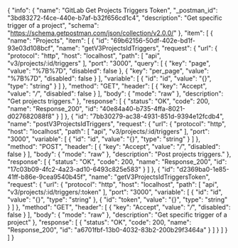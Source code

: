 {
  "info": {
    "name": "GitLab Get Projects Triggers Token",
    "_postman_id": "3bd83272-f4ce-440e-b7af-b32f656cd1c4",
    "description": "Get specific trigger of a project",
    "schema": "https://schema.getpostman.com/json/collection/v2.0.0/"
  },
  "item": [
    {
      "name": "Projects",
      "item": [
        {
          "id": "69b62156-50df-402e-bd1f-93e03d108bcf",
          "name": "getV3ProjectsIdTriggers",
          "request": {
            "url": {
              "protocol": "http",
              "host": "localhost",
              "path": [
                "api",
                "v3/projects/:id/triggers"
              ],
              "port": "3000",
              "query": [
                {
                  "key": "page",
                  "value": "%7B%7D",
                  "disabled": false
                },
                {
                  "key": "per_page",
                  "value": "%7B%7D",
                  "disabled": false
                }
              ],
              "variable": [
                {
                  "id": "id",
                  "value": "{}",
                  "type": "string"
                }
              ]
            },
            "method": "GET",
            "header": [
              {
                "key": "Accept",
                "value": "*/*",
                "disabled": false
              }
            ],
            "body": {
              "mode": "raw"
            },
            "description": "Get projects triggers."
          },
          "response": [
            {
              "status": "OK",
              "code": 200,
              "name": "Response_200",
              "id": "40e84a40-b735-4ffa-8021-d027682088f8"
            }
          ]
        },
        {
          "id": "7bb30279-ac38-4931-851d-9394e12fcdb4",
          "name": "postV3ProjectsIdTriggers",
          "request": {
            "url": {
              "protocol": "http",
              "host": "localhost",
              "path": [
                "api",
                "v3/projects/:id/triggers"
              ],
              "port": "3000",
              "variable": [
                {
                  "id": "id",
                  "value": "{}",
                  "type": "string"
                }
              ]
            },
            "method": "POST",
            "header": [
              {
                "key": "Accept",
                "value": "*/*",
                "disabled": false
              }
            ],
            "body": {
              "mode": "raw"
            },
            "description": "Post projects triggers."
          },
          "response": [
            {
              "status": "OK",
              "code": 200,
              "name": "Response_200",
              "id": "17c03b09-4fc2-4a23-ad10-6493c825e583"
            }
          ]
        },
        {
          "id": "d2369ba0-1e85-41ff-b86e-9cea9540b45f",
          "name": "getV3ProjectsIdTriggersToken",
          "request": {
            "url": {
              "protocol": "http",
              "host": "localhost",
              "path": [
                "api",
                "v3/projects/:id/triggers/:token"
              ],
              "port": "3000",
              "variable": [
                {
                  "id": "id",
                  "value": "{}",
                  "type": "string"
                },
                {
                  "id": "token",
                  "value": "{}",
                  "type": "string"
                }
              ]
            },
            "method": "GET",
            "header": [
              {
                "key": "Accept",
                "value": "*/*",
                "disabled": false
              }
            ],
            "body": {
              "mode": "raw"
            },
            "description": "Get specific trigger of a project"
          },
          "response": [
            {
              "status": "OK",
              "code": 200,
              "name": "Response_200",
              "id": "a6701fbf-13b0-4032-83b2-200b29f3464a"
            }
          ]
        }
      ]
    }
  ]
}